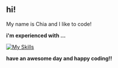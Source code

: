 ## hi!

My name is Chia and I like to code!

**i'm experienced with ...**

[![My Skills](https://skillicons.dev/icons?i=py,rust,ts,js,next,fastapi,react,docker,mongo,remix,actix,tailwind,java,html,css,mysql,sqlite)](https://skillicons.dev)

**have an awesome day and happy coding!!**
